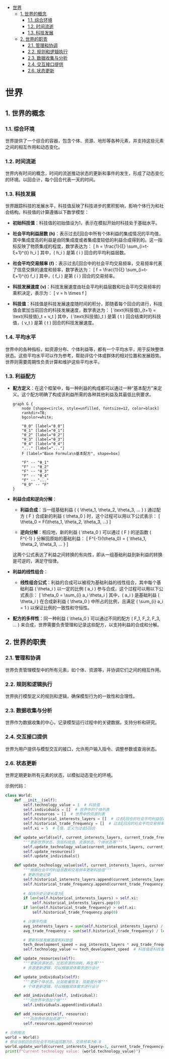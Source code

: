 
- [世界](#世界)
    - [1. 世界的概念](#1-世界的概念)
        - [1.1. 综合环境](#11-综合环境)
        - [1.2. 时间流逝](#12-时间流逝)
        - [1.3. 科技发展](#13-科技发展)
    - [2. 世界的职责](#2-世界的职责)
        - [2.1. 管理和协调](#21-管理和协调)
        - [2.2. 规则和逻辑执行](#22-规则和逻辑执行)
        - [2.3. 数据收集与分析](#23-数据收集与分析)
        - [2.4. 交互接口提供](#24-交互接口提供)
        - [2.6. 状态更新](#26-状态更新)
        
# 世界

## 1. 世界的概念

### 1.1. 综合环境
世界提供了一个综合的容器，包含个体、资源、地形等各种元素，并支持这些元素之间的相互作用和动态变化。

### 1.2. 时间流逝
世界内有时间的概念，时间的流逝推动状态的更新和事件的发生，形成了动态变化的环境。以回合计，每个回合代表一天的时间。

### 1.3. 科技发展
世界跟踪科技的发展水平，科技值反映了科技进步的累积影响，影响个体行为和社会结构。科技值的计算遵循以下数学模型：

- **初始科技值**：科技值的初始值设为1，表示在模拟开始时科技处于基础水平。

- **社会平均利益层数 (h)**：表示过去ξ回合中所有个体利益的集成情况的平均值，其中集成度高的利益是由同集成度或者集成度较低的利益合成得到的。这一指标反映了物质集成的程度，数学表达为：
  \[ h = \frac{1}{ξ} \sum_{i=t-ξ+1}^{t} h_i \] 其中，\( h_i \) 是第 \( i \) 回合的平均利益层数。

- **社会平均交易频率 (f)**：表示过去ξ回合中的社会平均交易频率，交易频率代表了信息交换的速度和频率，数学表达为：
  \[ f = \frac{1}{ξ} \sum_{i=t-ξ+1}^{t} f_i \]
  其中，\( f_i \) 是第 \( i \) 回合的交易频率。

- **科技发展速度 (v)**：科技发展速度由社会平均利益层数和社会平均交易频率的乘积决定，表示为：
  \[ v = h \times f \]

- **科技值**：科技值是科技发展速度随时间的积分，即随着每个回合的进行，科技值会累加当前回合的科技发展速度，数学表达为：
  \[ \text{科技值}_{t+1} = \text{科技值}_t + v_t \]
  其中，\( \text{科技值}_t \) 是第 \( t \) 回合结束时的科技值，\( v_t \) 是第 \( t \) 回合的科技发展速度。

### 1.4. 平均水平

世界中的各种指标，如资源分布、个体利益等，都有一个平均水平，用于反映整体状态。这些平均水平可以作为参考，帮助评估个体或群体的相对位置和发展趋势。世界则需要周期性负责计算和维护这些平均水平。

### 1.3. 利益配方

- **配方定义**：在这个框架中，每一种利益的构成都可以通过一种“基本配方”来定义。这个配方明确了构成该利益所需的各种其他利益及其最低比例要求。

    ```graphviz
    graph G {
        node [shape=circle, style=unfilled, fontsize=12, color=black]
        rankdir=TB;
        bgcolor=white;

        "θ_0" [label="θ_0"]
        "θ_1" [label="θ_1"]
        "θ_2" [label="θ_2"]
        "θ_3" [label="θ_3"]
        "θ_4" [label="θ_4"]
        "..." [label="..."]
        F [label="Base Formula\n基本配方", shape=box]

        "F" -- "θ_1"
        "F" -- "θ_2"
        "F" -- "θ_3"
        "F" -- "θ_4"
        "F" -- "..."
        "θ_0" -- "F"
    }
    ```

- **利益合成和逆向分解**：

    - **利益合成**：当一组基础利益 \( \{ \theta_1, \theta_2, \theta_3, ... \} \) 通过配方 \( F \) 合成新的利益 \( \theta_0 \) 时，这个过程可以用以下公式表示：
    \[ \theta_0 = F(\theta_1, \theta_2, \theta_3, ...) \]

    - **逆向分解**：相应地，新的利益 \( \theta_0 \) 可以通过 \( F \) 的逆函数 \( F^{-1} \) 分解回原始的基础利益：
    \[ F^{-1}(\theta_0) = \{ \theta_1, \theta_2, \theta_3, ... \} \]

    这两个公式表达了利益之间转换的有向性，即从一组基础利益到新利益的转换是可逆的，满足守恒律。

- **利益的线性组合**：

    - **线性组合公式**：利益的合成可以被视为基础利益的线性组合，其中每个基础利益 \( \theta_i \) 以一定的比例 \( a_i \) 参与合成，这个过程可以用以下公式表示：
    \[ \theta_0 = \sum_{i} a_i \theta_i \] 其中，\( a_i \) 是基础利益 \( \theta_i \) 在合成新利益 \( \theta_0 \) 中所占的比例，且满足 \( \sum_{i} a_i = 1 \) 以保证比例的一致性和守恒性。

- **配方的多样性**：同一种利益 \( \theta_0 \) 可以通过不同的配方 \( F_1, F_2, F_3, ... \) 来合成，世界需要负责管理和记录这些配方，以支持利益的合成和分解。

## 2. 世界的职责

### 2.1. 管理和协调
世界负责管理模型中的所有元素，如个体、资源等，并协调它们之间的相互作用。

### 2.2. 规则和逻辑执行
世界执行模型定义的规则和逻辑，确保模型行为的一致性和合理性。

### 2.3. 数据收集与分析
世界作为数据收集的中心，记录模型运行过程中的关键数据，支持分析和研究。

### 2.4. 交互接口提供
世界为用户提供与模型交互的接口，允许用户输入指令、调整参数或查询状态。

### 2.6. 状态更新
世界定期更新所有元素的状态，以模拟动态变化的环境。

示例代码：

```python
class World:
    def __init__(self):
        self.technology_value = 1  # 科技值
        self.individuals = []  # 世界中的个体列表
        self.resources = []  # 世界中的资源列表
        self.historical_interests_layers = []  # 过去ξ回合的社会平均利益层数历史记录
        self.historical_trade_frequency = []  # 过去ξ回合的社会平均交易频率历史记录
        self.xi = 5  # ξ值，定义为过去5回合

    def update_world(self, current_interests_layers, current_trade_frequency):
        """更新世界状态，包括科技值、资源状态、个体状态等"""
        self.update_technology_value(current_interests_layers, current_trade_frequency)
        self.update_resources()
        self.update_individuals()

    def update_technology_value(self, current_interests_layers, current_trade_frequency):
        """根据社会平均利益层数和交易频率更新科技值"""
        # 更新历史记录
        self.historical_interests_layers.append(current_interests_layers)
        self.historical_trade_frequency.append(current_trade_frequency)
        
        # 保持历史记录长度为ξ
        if len(self.historical_interests_layers) > self.xi:
            self.historical_interests_layers.pop(0)
        if len(self.historical_trade_frequency) > self.xi:
            self.historical_trade_frequency.pop(0)

        # 计算平均值
        avg_interests_layers = sum(self.historical_interests_layers) / len(self.historical_interests_layers)
        avg_trade_frequency = sum(self.historical_trade_frequency) / len(self.historical_trade_frequency)

        # 更新科技发展速度和科技值
        tech_development_speed = avg_interests_layers * avg_trade_frequency
        self.technology_value += tech_development_speed  # 科技值是科技发展速度的积分

    def update_resources(self):
        """更新资源状态，比如资源的消耗、再生等"""
        # 资源更新逻辑，可以根据具体需求进行设计

    def update_individuals(self):
        """更新个体状态，比如能量恢复、技能提升等"""
        # 个体更新逻辑，可以根据具体需求进行设计

    def add_individual(self, individual):
        """向世界中添加个体"""
        self.individuals.append(individual)

    def add_resource(self, resource):
        """向世界中添加资源"""
        self.resources.append(resource)

# 示例用法
world = World()
# 假设当前回合的社会平均利益层数为3，交易频率为0.8
world.update_world(current_interests_layers=3, current_trade_frequency=0.8)
print(f"Current technology value: {world.technology_value}")
```
